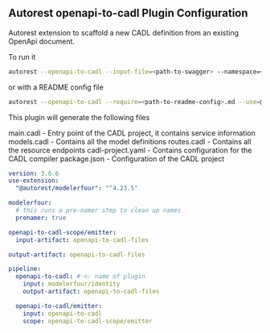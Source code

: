 ## Autorest openapi-to-cadl Plugin Configuration

Autorest extension to scaffold a new CADL definition from an existing OpenApi document.

To run it

```bash
autorest --openapi-to-cadl --input-file=<path-to-swagger> --namespace=<namespace> --title="<ProjectName>" --use=@autorest/openapi-to-cadl@next --output-folder=.
```

or with a README config file

```bash
autorest --openapi-to-cadl --require=<path-to-readme-config>.md --use=@autorest/openapi-to-cadl@next --output-folder=.
```

This plugin will generate the following files

main.cadl - Entry point of the CADL project, it contains service information
models.cadl - Contains all the model definitions
routes.cadl - Contains all the resource endpoints
cadl-project.yaml - Contains configuration for the CADL compiler
package.json - Configuration of the CADL project

```yaml
version: 3.6.6
use-extension:
  "@autorest/modelerfour": "^4.23.5"

modelerfour:
  # this runs a pre-namer step to clean up names
  prenamer: true

openapi-to-cadl-scope/emitter:
  input-artifact: openapi-to-cadl-files

output-artifact: openapi-to-cadl-files

pipeline:
  openapi-to-cadl: # <- name of plugin
    input: modelerfour/identity
    output-artifact: openapi-to-cadl-files

  openapi-to-cadl/emitter:
    input: openapi-to-cadl
    scope: openapi-to-cadl-scope/emitter
```
